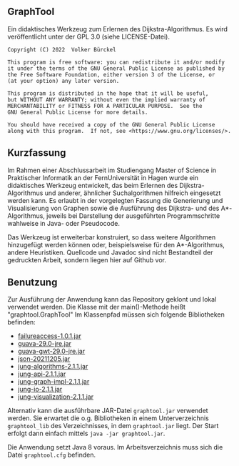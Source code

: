 ## GraphTool

Ein didaktisches Werkzeug zum Erlernen des Dijkstra-Algorithmus. Es wird veröffentlicht unter der GPL 3.0 (siehe LICENSE-Datei).

    Copyright (C) 2022  Volker Bürckel

    This program is free software: you can redistribute it and/or modify
    it under the terms of the GNU General Public License as published by
    the Free Software Foundation, either version 3 of the License, or
    (at your option) any later version.

    This program is distributed in the hope that it will be useful,
    but WITHOUT ANY WARRANTY; without even the implied warranty of
    MERCHANTABILITY or FITNESS FOR A PARTICULAR PURPOSE.  See the
    GNU General Public License for more details.

    You should have received a copy of the GNU General Public License
    along with this program.  If not, see <https://www.gnu.org/licenses/>.


## Kurzfassung

Im Rahmen einer Abschlussarbeit im Studiengang Master of Science in Praktischer Informatik an der FernUniversität in Hagen wurde ein didaktisches Werkzeug entwickelt, das beim Erlernen des Dijkstra-Algorithmus und anderer, ähnlicher Suchalgorithmen hilfreich eingesetzt werden kann. Es erlaubt in der vorgelegten Fassung die Generierung und Visualisierung von Graphen sowie die Ausführung des Dijkstra- und des A*-Algorithmus, jeweils bei Darstellung der ausgeführten Programmschritte wahlweise in Java- oder Pseudocode. 

Das Werkzeug ist erweiterbar konstruiert, so dass weitere Algorithmen hinzugefügt werden können oder, beispielsweise für den A*-Algorithmus, andere Heuristiken. Quellcode und Javadoc sind nicht Bestandteil der gedruckten Arbeit, sondern liegen hier auf Github vor.

## Benutzung

Zur Ausführung der Anwendung kann das Repository geklont und lokal verwendet werden. Die Klasse mit der main()-Methode heißt "graphtool.GraphTool" Im Klassenpfad müssen sich folgende Bibliotheken befinden:

 - [failureaccess-1.0.1.jar](https://search.maven.org/search?q=a:failureaccess)
 - [guava-29.0-jre.jar](https://search.maven.org/search?q=g:com.google.guava%20AND%20v:29.0-jre)
 - [guava-gwt-29.0-jre.jar](https://search.maven.org/search?q=g:com.google.guava%20AND%20v:29.0-jre)
 - [json-20211205.jar](https://search.maven.org/search?q=g:org.json%20AND%20a:json)
 - [jung-algorithms-2.1.1.jar](https://search.maven.org/search?q=g:net.sf.jung%20AND%20v:2.1.1)
 - [jung-api-2.1.1.jar](https://search.maven.org/search?q=g:net.sf.jung%20AND%20v:2.1.1)
 - [jung-graph-impl-2.1.1.jar](https://search.maven.org/search?q=g:net.sf.jung%20AND%20v:2.1.1)
 - [jung-io-2.1.1.jar](https://search.maven.org/search?q=g:net.sf.jung%20AND%20v:2.1.1)
 - [jung-visualization-2.1.1.jar](https://search.maven.org/search?q=g:net.sf.jung%20AND%20v:2.1.1)

Alternativ kann die ausführbare JAR-Datei `graphtool.jar` verwendet werden. Sie erwartet die o.g. Bibliotheken in einem Unterverzeichnis `graphtool_lib` des Verzeichnisses, in dem `graphtool.jar` liegt. Der Start erfolgt dann einfach mittels `java -jar graphtool.jar`. 

Die Anwendung setzt Java 8 voraus. Im Arbeitsverzeichnis muss sich die Datei `graphtool.cfg` befinden.
